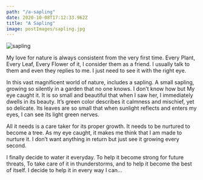 ```yaml
---
path: "/a-sapling"
date: 2020-10-08T17:12:33.962Z
title: "A Sapling"
image: postImages/sapling.jpg
---
```


<img class="blog-image" src="/sapling.jpg" alt="sapling">

My love for nature is always consistent from the very first time. Every Plant, Every Leaf, Every Flower of it, I consider them as a friend. I usually talk to them and even they replies to me. I just need to see it with the right eye.

In this vast magnificent world of nature, includes a sapling. A small sapling, growing so silently in a garden that no one knows. I don’t know how but My eye caught it. It is so small and beautiful that when I saw her, I immediately dwells in its beauty. It’s green color describes it calmness and mischief, yet so delicate. Its leaves are so small that when sunlight reflects and enters my eyes, I can see its light green nerves.

All it needs is a care taker for its proper growth. It needs to be nurtured to become a tree. As my eye caught, it makes me think that I am made to nurture it. I don’t want anything in return but just see it growing every second.

I finally decide to water it everyday. To help it become strong for future threats, To take care of it in thunderstorms, and to help it become the best of itself. I decide to help it in every way I can…